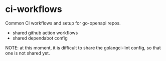 # ci-workflows

Common CI workflows and setup for go-openapi repos.

* shared github action workflows
* shared dependabot config

NOTE: at this moment, it is difficult to share the golangci-lint config, so that one is not shared yet.
